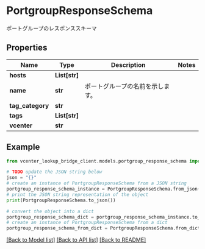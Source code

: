 # PortgroupResponseSchema

ポートグループのレスポンススキーマ

## Properties

Name | Type | Description | Notes
------------ | ------------- | ------------- | -------------
**hosts** | **List[str]** |  | 
**name** | **str** | ポートグループの名前を示します。 | 
**tag_category** | **str** |  | 
**tags** | **List[str]** |  | 
**vcenter** | **str** |  | 

## Example

```python
from vcenter_lookup_bridge_client.models.portgroup_response_schema import PortgroupResponseSchema

# TODO update the JSON string below
json = "{}"
# create an instance of PortgroupResponseSchema from a JSON string
portgroup_response_schema_instance = PortgroupResponseSchema.from_json(json)
# print the JSON string representation of the object
print(PortgroupResponseSchema.to_json())

# convert the object into a dict
portgroup_response_schema_dict = portgroup_response_schema_instance.to_dict()
# create an instance of PortgroupResponseSchema from a dict
portgroup_response_schema_from_dict = PortgroupResponseSchema.from_dict(portgroup_response_schema_dict)
```
[[Back to Model list]](../README.md#documentation-for-models) [[Back to API list]](../README.md#documentation-for-api-endpoints) [[Back to README]](../README.md)


